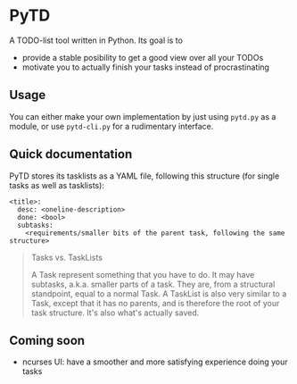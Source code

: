 # PyTD
A TODO-list tool written in Python.
Its goal is to
 - provide a stable posibility to get a good view over all your TODOs
 - motivate you to actually finish your tasks instead of procrastinating

## Usage
You can either make your own implementation by just using `pytd.py` as a module,
or use `pytd-cli.py` for a rudimentary interface.

## Quick documentation
PyTD stores its tasklists as a YAML file, following this structure (for single tasks as well as tasklists):

```
<title>:
  desc: <oneline-description>
  done: <bool>
  subtasks:
    <requirements/smaller bits of the parent task, following the same structure>
```

> Tasks vs. TaskLists
> 
> A Task represent something that you have to do. It may have subtasks, a.k.a. smaller parts of a task. They are, from a structural standpoint, equal to a normal Task. A TaskList is also very similar to a Task, except that it has no parents, and is therefore the root of your task structure. It's also what's actually saved.

## Coming soon
 - ncurses UI: have a smoother and more satisfying experience doing your tasks
